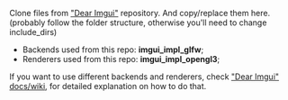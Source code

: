 Clone files from ["Dear Imgui"](https://github.com/ocornut/imgui) repository.
And copy/replace them here.(probably follow the folder structure, otherwise you'll need to change include_dirs)

- Backends used from this repo: **imgui_impl_glfw**;
- Renderers used from this repo: **imgui_impl_opengl3**;

If you want to use different backends and renderers,
check ["Dear Imgui" docs/wiki](https://github.com/ocornut/imgui/wiki), for detailed explanation on how to do that.

